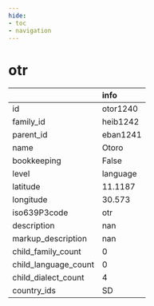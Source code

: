 ```yaml
---
hide:
- toc
- navigation
---
```

# otr
|                      | info     |
|:---------------------|:---------|
| id                   | otor1240 |
| family_id            | heib1242 |
| parent_id            | eban1241 |
| name                 | Otoro    |
| bookkeeping          | False    |
| level                | language |
| latitude             | 11.1187  |
| longitude            | 30.573   |
| iso639P3code         | otr      |
| description          | nan      |
| markup_description   | nan      |
| child_family_count   | 0        |
| child_language_count | 0        |
| child_dialect_count  | 4        |
| country_ids          | SD       |